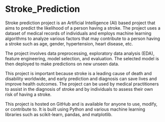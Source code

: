 # Stroke_Prediction
Stroke prediction project is an Artificial Intelligence (AI) based project that aims to predict the likelihood of a person having a stroke. The project uses a dataset of medical records of individuals and employs machine learning algorithms to analyze various factors that may contribute to a person having a stroke such as age, gender, hypertension, heart disease, etc.

The project involves data preprocessing, exploratory data analysis (EDA), feature engineering, model selection, and evaluation. The selected model is then deployed to make predictions on new unseen data.

This project is important because stroke is a leading cause of death and disability worldwide, and early prediction and diagnosis can save lives and improve health outcomes. The project can be used by medical practitioners to assist in the diagnosis of stroke and by individuals to assess their own risk of having a stroke.

This project is hosted on GitHub and is available for anyone to use, modify, or contribute to. It is built using Python and various machine learning libraries such as scikit-learn, pandas, and matplotlib. 

